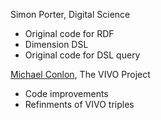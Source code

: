 Simon Porter, Digital Science

* Original code for RDF
* Dimension DSL
* Original code for DSL query

[Michael Conlon](https://github.com/mconlon17), The VIVO Project

* Code improvements
* Refinments of VIVO triples
